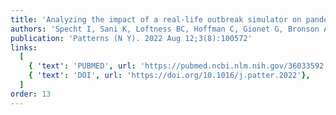 ```yaml
---
title: 'Analyzing the impact of a real-life outbreak simulator on pandemic mitigation: An epidemiological modeling study'
authors: 'Specht I, Sani K, Loftness BC, Hoffman C, Gionet G, Bronson A, Marshall J, Decker C, Bailey L, Siyanbade T, Kemball M, Pickett BE, Hanage WP, Brown T, Sabeti PC, Colubri A'
publication: 'Patterns (N Y). 2022 Aug 12;3(8):100572'
links:
  [
    { 'text': 'PUBMED', url: 'https://pubmed.ncbi.nlm.nih.gov/36033592'},
    { 'text': 'DOI', url: 'https://doi.org/10.1016/j.patter.2022'},
  ]
order: 13
---
```

